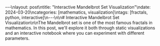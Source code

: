 ---\nlayout: post\ntitle: "Interactive Mandelbrot Set Visualization"\ndate: 2024-03-20\ncategories: [mathematics, visualization]\ntags: [fractals, python, interactive]\n---\n\n# Interactive Mandelbrot Set Visualization\n\nThe Mandelbrot set is one of the most famous fractals in mathematics. In this post, we'll explore it both through static visualizations and an interactive notebook where you can experiment with different parameters.
